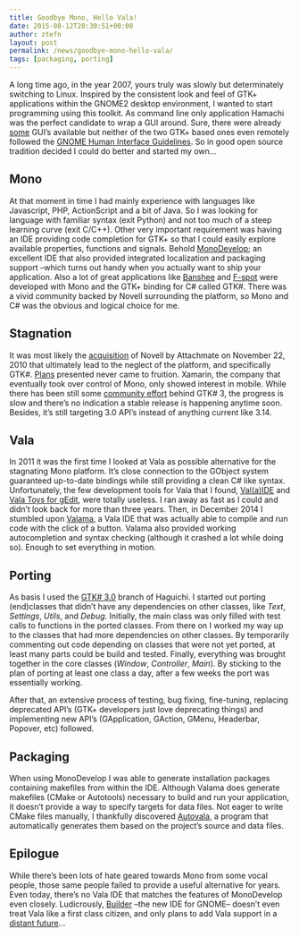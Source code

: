 ```yaml
---
title: Goodbye Mono, Hello Vala!
date: 2015-08-12T20:30:51+00:00
author: ztefn
layout: post
permalink: /news/goodbye-mono-hello-vala/
tags: [packaging, porting]
---
```

A long time ago, in the year 2007, yours truly was slowly but determinately switching to Linux. Inspired by the consistent look and feel of GTK+ applications within the GNOME2 desktop environment, I wanted to start programming using this toolkit. As command line only application Hamachi was the perfect candidate to wrap a GUI around. Sure, there were already <a href="http://linux.softpedia.com/downloadTag/Hamachi%20GUI" target="_blank">some</a> GUI&#8217;s available but neither of the two GTK+ based ones even remotely followed the <a href="https://developer.gnome.org/hig-book/2.32/" target="_blank">GNOME Human Interface Guidelines</a>. So in good open source tradition decided I could do better and started my own&#8230;

## Mono

At that moment in time I had mainly experience with languages like Javascript, PHP, ActionScript and a bit of Java. So I was looking for language with familiar syntax (exit Python) and not too much of a steep learning curve (exit C/C++). Other very important requirement was having an IDE providing code completion for GTK+ so that I could easily explore available properties, functions and signals. Behold <a href="http://www.monodevelop.com/" target="_blank">MonoDevelop</a>; an excellent IDE that also provided integrated localization and packaging support &#8211;which turns out handy when you actually want to ship your application. Also a lot of great applications like <a href="http://banshee.fm/" target="_blank">Banshee</a> and <a href="http://f-spot.org/" target="_blank">F-spot</a> were developed with Mono and the GTK+ binding for C# called GTK#. There was a vivid community backed by Novell surrounding the platform, so Mono and C# was the obvious and logical choice for me.

## Stagnation

It was most likely the <a href="https://www.novell.com/news/press/2010/11/novell-agrees-to-be-acquired-by-attachmate-corporation.html" target="_blank">acquisition</a> of Novell by Attachmate on November 22, 2010 that ultimately lead to the neglect of the platform, and specifically GTK#. <a href="http://www.mono-project.com/docs/gui/gtksharp/plan/" target="_blank">Plans</a> presented never came to fruition. Xamarin, the company that eventually took over control of Mono, only showed interest in mobile. While there has been still some <a href="https://github.com/mono/gtk-sharp/commits/master" target="_blank">community effort</a> behind GTK# 3, the progress is slow and there&#8217;s no indication a stable release is happening anytime soon. Besides, it&#8217;s still targeting 3.0 API&#8217;s instead of anything current like 3.14.

## Vala

In 2011 it was the first time I looked at Vala as possible alternative for the stagnating Mono platform. It&#8217;s close connection to the GObject system guaranteed up-to-date bindings while still providing a clean C# like syntax. Unfortunately, the few development tools for Vala that I found, <a href="https://launchpad.net/valide" target="_blank">Val(a)IDE</a> and <a href="https://code.google.com/p/vtg/" target="_blank">Vala Toys for gEdit</a>, were totally useless. I ran away as fast as I could and didn&#8217;t look back for more than three years. Then, in December 2014 I stumbled upon <a href="http://valama.github.io/valama/" target="_blank">Valama</a>, a Vala IDE that was actually able to compile and run code with the click of a button. Valama also provided working autocompletion and syntax checking (although it crashed a lot while doing so). Enough to set everything in motion.

## Porting

As basis I used the <a href="https://code.launchpad.net/~ztefn/haguichi/gtk3" target="_blank">GTK# 3.0</a> branch of Haguichi. I started out porting (end)classes that didn&#8217;t have any dependencies on other classes, like _Text_, _Settings_, _Utils_, and _Debug_. Initially, the main class was only filled with test calls to functions in the ported classes. From there on I worked my way up to the classes that had more dependencies on other classes. By temporarily commenting out code depending on classes that were not yet ported, at least many parts could be build and tested. Finally, everything was brought together in the core classes (_Window_, _Controller_, _Main_). By sticking to the plan of porting at least one class a day, after a few weeks the port was essentially working.
  
After that, an extensive process of testing, bug fixing, fine-tuning, replacing deprecated API&#8217;s (GTK+ developers just love deprecating things) and implementing new API&#8217;s (GApplication, GAction, GMenu, Headerbar, Popover, etc) followed.

## Packaging

When using MonoDevelop I was able to generate installation packages containing makefiles from within the IDE. Although Valama does generate makefiles (CMake or Autotools) necessary to build and run your application, it doesn&#8217;t provide a way to specify targets for data files. Not eager to write CMake files manually, I thankfully discovered <a href="https://github.com/rastersoft/autovala" target="_blank">Autovala</a>, a program that automatically generates them based on the project&#8217;s source and data files.

## Epilogue

While there&#8217;s been lots of hate geared towards Mono from some vocal people, those same people failed to provide a useful alternative for years. Even today, there&#8217;s no Vala IDE that matches the features of MonoDevelop even closely. Ludicrously, <a href="https://wiki.gnome.org/Apps/Builder" target="_blank">Builder</a> &#8211;the new IDE for GNOME&#8211; doesn&#8217;t even treat Vala like a first class citizen, and only plans to add Vala support in a <a href="https://wiki.gnome.org/Apps/Builder/Planning#6" target="_blank">distant future</a>&#8230;
